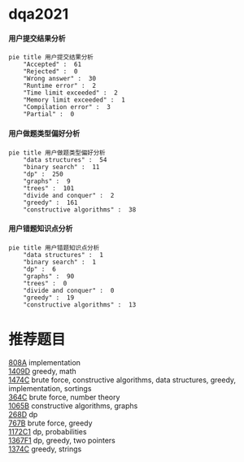 # dqa2021

<!-- tabs:start -->



#### **用户提交结果分析**

```mermaid
pie title 用户提交结果分析
    "Accepted" :  61
    "Rejected" :  0
    "Wrong answer" :  30
    "Runtime error" :  2
    "Time limit exceeded" :  2
    "Memory limit exceeded" :  1
    "Compilation error" :  3
    "Partial" :  0
```

#### **用户做题类型偏好分析**

```mermaid
pie title 用户做题类型偏好分析
    "data structures" :  54
    "binary search" :  11
    "dp" :  250
    "graphs" :  9
    "trees" :  101
    "divide and conquer" :  2
    "greedy" :  161
    "constructive algorithms" :  38
```
#### **用户错题知识点分析**

```mermaid
pie title 用户错题知识点分析
    "data structures" :  1
    "binary search" :  1
    "dp" :  6
    "graphs" :  90
    "trees" :  0
    "divide and conquer" :  0
    "greedy" :  19
    "constructive algorithms" :  13
```



<!-- tabs:end -->
# 推荐题目
[808A](https://codeforces.com/contest/808/problem/A)		implementation		  
[1409D](https://codeforces.com/contest/1409/problem/D)		greedy,
                        math		  
[1474C](https://codeforces.com/contest/1474/problem/C)		brute force,
                        constructive algorithms,
                        data structures,
                        greedy,
                        implementation,
                        sortings		  
[364C](https://codeforces.com/contest/364/problem/C)		brute force,
                        number theory		  
[1065B](https://codeforces.com/contest/1065/problem/B)		constructive algorithms,
                        graphs		  
[268D](https://codeforces.com/contest/268/problem/D)		dp		  
[767B](https://codeforces.com/contest/767/problem/B)		brute force,
                        greedy		  
[1172C1](https://codeforces.com/contest/1172C/problem/1)		dp,
                        probabilities		  
[1367F1](https://codeforces.com/contest/1367F/problem/1)		dp,
                        greedy,
                        two pointers		  
[1374C](https://codeforces.com/contest/1374/problem/C)		greedy,
                        strings		  
